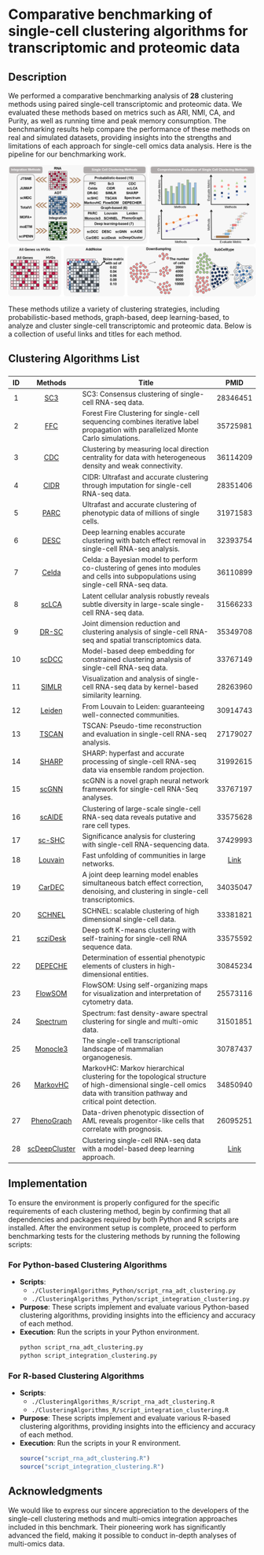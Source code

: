 # Comparative benchmarking of single-cell clustering algorithms for transcriptomic and proteomic data

## Description
We performed a comparative benchmarking analysis of **28** clustering methods using paired single-cell transcriptomic and proteomic data. We evaluated these methods based on metrics such as ARI, NMI, CA, and Purity, as well as running time and peak memory consumption. The benchmarking results help compare the performance of these methods on real and simulated datasets, providing insights into the strengths and limitations of each approach for single-cell omics data analysis. Here is the pipeline for our benchmarking work.

![Pipeline](pipeline.png)

These methods utilize a variety of clustering strategies, including probabilistic-based methods, graph-based, deep learning-based, to analyze and cluster single-cell transcriptomic and proteomic data. Below is a collection of useful links and titles for each method.

## Clustering Algorithms List
### 
|ID | Methods                                                                 | Title                                                                                                               |PMID|
|:-------:|:------------------------------------------------------------------------:|---------------------------------------------------------------------------------------------------------------------|:--:|
|1| [SC3](https://bioconductor.org/packages/release/bioc/html/SC3.html)  | SC3: Consensus clustering of single-cell RNA-seq data.                                                              |28346451|
|2| [FFC](https://github.com/gersteinlab/forest-fire-clustering)         | Forest Fire Clustering for single-cell sequencing combines iterative label propagation with parallelized Monte Carlo simulations. |35725981|
|3| [CDC](https://github.com/ZPGuiGroupWhu/ClusteringDirectionCentrality) | Clustering by measuring local direction centrality for data with heterogeneous density and weak connectivity.        |36114209|
|4| [CIDR](https://github.com/VCCRI/CIDR)                                | CIDR: Ultrafast and accurate clustering through imputation for single-cell RNA-seq data.                            |28351406|
|5| [PARC](https://github.com/ShobiStassen/PARC)                          | Ultrafast and accurate clustering of phenotypic data of millions of single cells.                                   |31971583|
|6| [DESC](https://eleozzr.github.io/desc/)                               | Deep learning enables accurate clustering with batch effect removal in single-cell RNA-seq analysis.                |32393754|
|7| [Celda](https://github.com/campbio/celda)                            | Celda: a Bayesian model to perform co-clustering of genes into modules and cells into subpopulations using single-cell RNA-seq data. |36110899|
|8| [scLCA](https://bitbucket.org/scLCA/single_cell_lca/src/master/)     | Latent cellular analysis robustly reveals subtle diversity in large-scale single-cell RNA-seq data.                 |31566233|
|9| [DR-SC](https://github.com/feiyoung/DR-SC.Analysis)                  | Joint dimension reduction and clustering analysis of single-cell RNA-seq and spatial transcriptomics data.          |35349708|
|10| [scDCC](https://github.com/ttgump/scDCC)                             | Model-based deep embedding for constrained clustering analysis of single-cell RNA-seq data.                     |33767149|
|11| [SIMLR](https://www.bioconductor.org/packages/release/bioc/html/SIMLR.html) | Visualization and analysis of single-cell RNA-seq data by kernel-based similarity learning.                         |28263960|
|12| [Leiden](https://scanpy.readthedocs.io/en/stable/)                    | From Louvain to Leiden: guaranteeing well-connected communities.                                                    |30914743|
|13| [TSCAN](https://github.com/zji90/TSCAN)                              | TSCAN: Pseudo-time reconstruction and evaluation in single-cell RNA-seq analysis.                                   |27179027|
|14| [SHARP](https://github.com/shibiaowan/SHARP)                         | SHARP: hyperfast and accurate processing of single-cell RNA-seq data via ensemble random projection.                |31992615|
|15| [scGNN](https://github.com/juexinwang/scGNN)                         | scGNN is a novel graph neural network framework for single-cell RNA-Seq analyses.                                   |33767197|
|16| [scAIDE](https://github.com/tinglabs/scAIDE)                         | Clustering of large-scale single-cell RNA-seq data reveals putative and rare cell types.                            |33575628|
|17| [sc-SHC](https://github.com/igrabski/sc-SHC)                         | Significance analysis for clustering with single-cell RNA-sequencing data.                                          |37429993|
|18| [Louvain](https://scanpy.readthedocs.io/en/stable/)                   | Fast unfolding of communities in large networks.  |[Link](https://iopscience.iop.org/article/10.1088/1742-5468/2008/10/P10008/meta)|
|19| [CarDEC](https://github.com/jlakkis/CarDEC)                          | A joint deep learning model enables simultaneous batch effect correction, denoising, and clustering in single-cell transcriptomics. |34035047|
|20| [SCHNEL](https://github.com/biovault/SCHNELpy)                        | SCHNEL: scalable clustering of high dimensional single-cell data.                                                           |33381821|
|21| [scziDesk](https://github.com/xuebaliang/scziDesk)                   | Deep soft K-means clustering with self-training for single-cell RNA sequence data.                                  |33575592|
|22| [DEPECHE](https://www.bioconductor.org/packages/release/bioc/html/DepecheR.html) | Determination of essential phenotypic elements of clusters in high-dimensional entities.                            |30845234|
|23| [FlowSOM](https://github.com/SofieVG/FlowSOM)                        | FlowSOM: Using self-organizing maps for visualization and interpretation of cytometry data.                         |25573116|
|24| [Spectrum](https://cran.r-project.org/web/packages/Spectrum/index.html) | Spectrum: fast density-aware spectral clustering for single and multi-omic data.                                   |31501851|
|25| [Monocle3](https://cole-trapnell-lab.github.io/monocle3/docs/clustering/) | The single-cell transcriptional landscape of mammalian organogenesis.                                              |30787437|
|26| [MarkovHC](https://github.com/ZhenyiWangTHU/MarkovHC)  | MarkovHC: Markov hierarchical clustering for the topological structure of high-dimensional single-cell omics data with transition pathway and critical point detection. |34850940|
|27| [PhenoGraph](https://github.com/dpeerlab/PhenoGraph)                  | Data-driven phenotypic dissection of AML reveals progenitor-like cells that correlate with prognosis.               |26095251|
|28| [scDeepCluster](https://github.com/ttgump/scDeepCluster_pytorch)     | Clustering single-cell RNA-seq data with a model-based deep learning approach.      |[Link](https://www.nature.com/articles/s42256-019-0037-0)|

## Implementation
To ensure the environment is properly configured for the specific requirements of each clustering method, begin by confirming that all dependencies and packages required by both Python and R scripts are installed. After the environment setup is complete, proceed to perform benchmarking tests for the clustering methods by running the following scripts:

### For Python-based Clustering Algorithms
- **Scripts**:
  - `./ClusteringAlgorithms_Python/script_rna_adt_clustering.py`
  - `./ClusteringAlgorithms_Python/script_integration_clustering.py`
- **Purpose**: These scripts implement and evaluate various Python-based clustering algorithms, providing insights into the efficiency and accuracy of each method.
- **Execution**: Run the scripts in your Python environment.
  ```bash
  python script_rna_adt_clustering.py
  python script_integration_clustering.py

### For R-based Clustering Algorithms
- **Scripts**:
  - `./ClusteringAlgorithms_R/script_rna_adt_clustering.R`
  - `./ClusteringAlgorithms_R/script_integration_clustering.R`
- **Purpose**: These scripts implement and evaluate various R-based clustering algorithms, providing insights into the efficiency and accuracy of each method.
- **Execution**: Run the scripts in your R environment.
  ```R
  source("script_rna_adt_clustering.R")
  source("script_integration_clustering.R")

## Acknowledgments
We would like to express our sincere appreciation to the developers of the single-cell clustering methods  and multi-omics integration approaches included in this benchmark. Their pioneering work has significantly advanced the field, making it possible to conduct in-depth analyses of multi-omics data.
